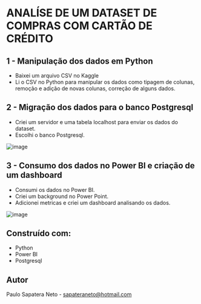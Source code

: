 # ANALÍSE DE UM DATASET DE COMPRAS COM CARTÃO DE CRÉDITO

## 1 - Manipulação dos dados em Python

* Baixei um arquivo CSV no Kaggle
* Li o CSV no Python para manipular os dados como tipagem de colunas, remoção e adição de novas colunas, correção de alguns dados.

## 2 - Migração dos dados para o banco Postgresql

* Criei um servidor e uma tabela localhost para enviar os dados do dataset.
* Escolhi o banco Postgresql.

![image](https://user-images.githubusercontent.com/94087850/215145824-dde43e19-86c4-4b90-8b25-2f6a892f412a.png)

## 3 - Consumo dos dados no Power BI e criação de um dashboard

* Consumi os dados no Power BI.
* Criei um background no Power Point.
* Adicionei metricas e criei um dashboard analisando os dados.

![image](https://user-images.githubusercontent.com/94087850/215151502-d3e963d8-783e-4741-ade7-f5d68eca3c8d.png)


## Construído com:

* Python
* Power BI
* Postgresql

## Autor

Paulo Sapatera Neto - sapateraneto@hotmail.com
